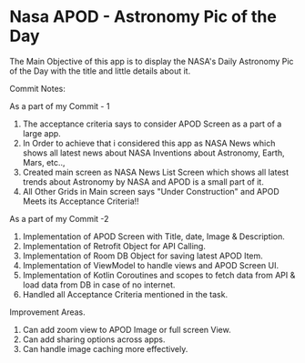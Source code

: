 # Nasa APOD - Astronomy Pic of the Day
The Main Objective of this app is to display the NASA's Daily Astronomy Pic of the Day with the title and little details about it.

Commit Notes:

As a part of my Commit - 1
1. The acceptance criteria says to consider APOD Screen as a part of a large app.
2. In Order to achieve that i considered this app as NASA News which shows all latest news about NASA Inventions about Astronomy, Earth, Mars, etc..,
3. Created main screen as NASA News List Screen which shows all latest trends about Astronomy by NASA and APOD is a small part of it.
4. All Other Grids in Main screen says "Under Construction" and APOD Meets its Acceptance Criteria!!

As a part of my Commit -2
1. Implementation of APOD Screen with Title, date, Image & Description.
2. Implementation of Retrofit Object for API Calling.
3. Implementation of Room DB Object for saving latest APOD Item.
4. Implementation of ViewModel to handle views and APOD Screen UI.
5. Implementation of Kotlin Coroutines and scopes to fetch data from API & 
   load data from DB in case of no internet.
6. Handled all Acceptance Criteria mentioned in the task.

Improvement Areas.
1. Can add zoom view to APOD Image or full screen View.
2. Can add sharing options across apps.
3. Can handle image caching more effectively.